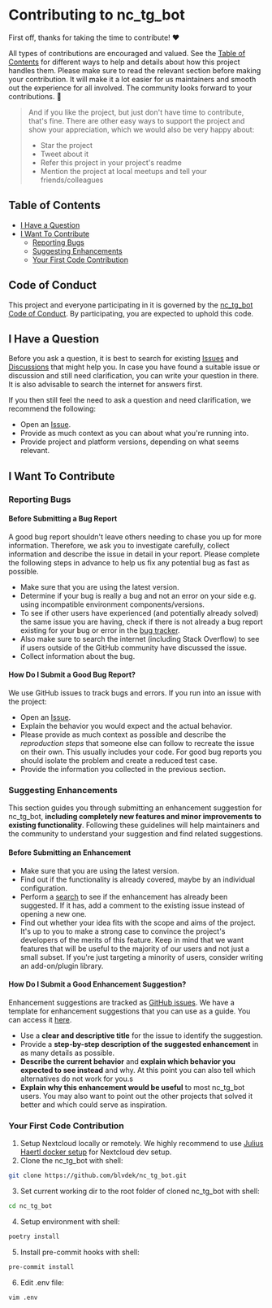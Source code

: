 <!-- omit in toc -->
# Contributing to nc_tg_bot

First off, thanks for taking the time to contribute! ❤️

All types of contributions are encouraged and valued. See the [Table of Contents](#table-of-contents) for different ways to help and details about how this project handles them. Please make sure to read the relevant section before making your contribution. It will make it a lot easier for us maintainers and smooth out the experience for all involved. The community looks forward to your contributions. 🎉

> And if you like the project, but just don't have time to contribute, that's fine. There are other easy ways to support the project and show your appreciation, which we would also be very happy about:
> - Star the project
> - Tweet about it
> - Refer this project in your project's readme
> - Mention the project at local meetups and tell your friends/colleagues

<!-- omit in toc -->
## Table of Contents

- [I Have a Question](#i-have-a-question)
- [I Want To Contribute](#i-want-to-contribute)
  - [Reporting Bugs](#reporting-bugs)
  - [Suggesting Enhancements](#suggesting-enhancements)
  - [Your First Code Contribution](#your-first-code-contribution)

## Code of Conduct

This project and everyone participating in it is governed by the
[nc_tg_bot Code of Conduct](https://github.com/blvdek/nc_tg_bot/blob/main/CODE_OF_CONDUCT.md).
By participating, you are expected to uphold this code.

## I Have a Question

Before you ask a question, it is best to search for existing [Issues](https://github.com/blvdek/nc_tg_bot/issues) and [Discussions](https://github.com/blvdek/nc_tg_bot/discussions) that might help you. In case you have found a suitable issue or discussion and still need clarification, you can write your question in there. It is also advisable to search the internet for answers first.

If you then still feel the need to ask a question and need clarification, we recommend the following:

- Open an [Issue](https://github.com/blvdek/nc_tg_bot/issues/new).
- Provide as much context as you can about what you're running into.
- Provide project and platform versions, depending on what seems relevant.

## I Want To Contribute

### Reporting Bugs

<!-- omit in toc -->
#### Before Submitting a Bug Report

A good bug report shouldn't leave others needing to chase you up for more information. Therefore, we ask you to investigate carefully, collect information and describe the issue in detail in your report. Please complete the following steps in advance to help us fix any potential bug as fast as possible.

- Make sure that you are using the latest version.
- Determine if your bug is really a bug and not an error on your side e.g. using incompatible environment components/versions.
- To see if other users have experienced (and potentially already solved) the same issue you are having, check if there is not already a bug report existing for your bug or error in the [bug tracker](https://github.com/blvdek/nc_tg_botissues?q=label%3Abug).
- Also make sure to search the internet (including Stack Overflow) to see if users outside of the GitHub community have discussed the issue.
- Collect information about the bug.

<!-- omit in toc -->
#### How Do I Submit a Good Bug Report?

We use GitHub issues to track bugs and errors. If you run into an issue with the project:

- Open an [Issue](https://github.com/blvdek/nc_tg_bot/issues/new?template=BUG_REPORT.md).
- Explain the behavior you would expect and the actual behavior.
- Please provide as much context as possible and describe the *reproduction steps* that someone else can follow to recreate the issue on their own. This usually includes your code. For good bug reports you should isolate the problem and create a reduced test case.
- Provide the information you collected in the previous section.


### Suggesting Enhancements

This section guides you through submitting an enhancement suggestion for nc_tg_bot, **including completely new features and minor improvements to existing functionality**. Following these guidelines will help maintainers and the community to understand your suggestion and find related suggestions.

<!-- omit in toc -->
#### Before Submitting an Enhancement

- Make sure that you are using the latest version.
- Find out if the functionality is already covered, maybe by an individual configuration.
- Perform a [search](https://github.com/blvdek/nc_tg_bot/issues) to see if the enhancement has already been suggested. If it has, add a comment to the existing issue instead of opening a new one.
- Find out whether your idea fits with the scope and aims of the project. It's up to you to make a strong case to convince the project's developers of the merits of this feature. Keep in mind that we want features that will be useful to the majority of our users and not just a small subset. If you're just targeting a minority of users, consider writing an add-on/plugin library.

<!-- omit in toc -->
#### How Do I Submit a Good Enhancement Suggestion?

Enhancement suggestions are tracked as [GitHub issues](https://github.com/blvdek/nc_tg_bot/issues). We have a template for enhancement suggestions that you can use as a guide. You can access it [here](https://github.com/blvdek/nc_tg_bot/issues/new?template=FEATURE_REQUEST.md).

- Use a **clear and descriptive title** for the issue to identify the suggestion.
- Provide a **step-by-step description of the suggested enhancement** in as many details as possible.
- **Describe the current behavior** and **explain which behavior you expected to see instead** and why. At this point you can also tell which alternatives do not work for you.s
- **Explain why this enhancement would be useful** to most nc_tg_bot users. You may also want to point out the other projects that solved it better and which could serve as inspiration.

### Your First Code Contribution

1. Setup Nextcloud locally or remotely. We highly recommend to use [Julius Haertl docker setup](https://github.com/juliushaertl/nextcloud-docker-dev) for Nextcloud dev setup.
2. Clone the nc_tg_bot with shell:
```bash
git clone https://github.com/blvdek/nc_tg_bot.git
```
3. Set current working dir to the root folder of cloned nc_tg_bot with shell:
```bash
cd nc_tg_bot
```
4. Setup environment with shell:
```bash
poetry install
```
5. Install pre-commit hooks with shell:
```bash
pre-commit install
```
6. Edit .env file:
```bash
vim .env
```
